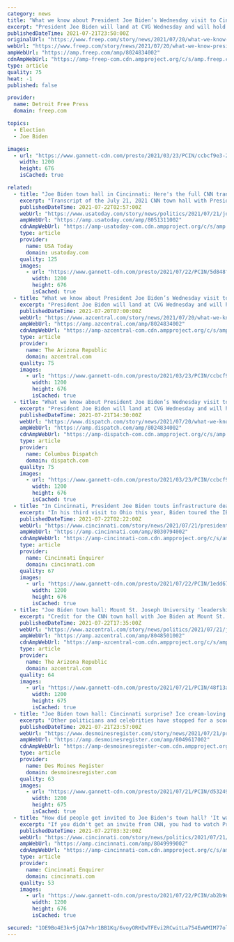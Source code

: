 ```yaml
---
category: news
title: "What we know about President Joe Biden’s Wednesday visit to Cincinnati"
excerpt: "President Joe Biden will land at CVG Wednesday and will hold a town hall at Mount St. Joseph University, moderated by CNN anchor Don Lemon."
publishedDateTime: 2021-07-21T23:50:00Z
originalUrl: "https://www.freep.com/story/news/2021/07/20/what-we-know-president-joe-biden-visit-cincinnati-cnn-town-hall/8024834002/"
webUrl: "https://www.freep.com/story/news/2021/07/20/what-we-know-president-joe-biden-visit-cincinnati-cnn-town-hall/8024834002/"
ampWebUrl: "https://amp.freep.com/amp/8024834002"
cdnAmpWebUrl: "https://amp-freep-com.cdn.ampproject.org/c/s/amp.freep.com/amp/8024834002"
type: article
quality: 75
heat: -1
published: false

provider:
  name: Detroit Free Press
  domain: freep.com

topics:
  - Election
  - Joe Biden

images:
  - url: "https://www.gannett-cdn.com/presto/2021/03/23/PCIN/ccbcf9e3-25be-4198-8574-13022b9fdd69-AP21082731379822.jpg?auto=webp&crop=1023,576,x0,y34&format=pjpg&width=1200"
    width: 1200
    height: 676
    isCached: true

related:
  - title: "Joe Biden town hall in Cincinnati: Here's the full CNN transcript"
    excerpt: "Transcript of the July 21, 2021 CNN town hall with President Joe Biden at Mount St. Joseph University in Delhi Township, Ohio DON LEMON, CNN HOST: Good evening, everyone. We are live in Cincinnati, Ohio,"
    publishedDateTime: 2021-07-22T02:57:00Z
    webUrl: "https://www.usatoday.com/story/news/politics/2021/07/21/joe-biden-cnn-town-hall-transcript/8051311002/"
    ampWebUrl: "https://amp.usatoday.com/amp/8051311002"
    cdnAmpWebUrl: "https://amp-usatoday-com.cdn.ampproject.org/c/s/amp.usatoday.com/amp/8051311002"
    type: article
    provider:
      name: USA Today
      domain: usatoday.com
    quality: 125
    images:
      - url: "https://www.gannett-cdn.com/presto/2021/07/22/PCIN/5d848fd6-8ebf-4f8c-b9b8-e8bdafae7a84-AP21203038237183.jpg?auto=webp&crop=1023,576,x0,y0&format=pjpg&width=1200"
        width: 1200
        height: 676
        isCached: true
  - title: "What we know about President Joe Biden’s Wednesday visit to Cincinnati"
    excerpt: "President Joe Biden will land at CVG Wednesday and will hold a town hall at Mount St. Joseph University, moderated by CNN anchor Don Lemon."
    publishedDateTime: 2021-07-20T07:00:00Z
    webUrl: "https://www.azcentral.com/story/news/2021/07/20/what-we-know-president-joe-biden-visit-cincinnati-cnn-town-hall/8024834002/"
    ampWebUrl: "https://amp.azcentral.com/amp/8024834002"
    cdnAmpWebUrl: "https://amp-azcentral-com.cdn.ampproject.org/c/s/amp.azcentral.com/amp/8024834002"
    type: article
    provider:
      name: The Arizona Republic
      domain: azcentral.com
    quality: 75
    images:
      - url: "https://www.gannett-cdn.com/presto/2021/03/23/PCIN/ccbcf9e3-25be-4198-8574-13022b9fdd69-AP21082731379822.jpg?auto=webp&crop=1023,576,x0,y34&format=pjpg&width=1200"
        width: 1200
        height: 676
        isCached: true
  - title: "What we know about President Joe Biden’s Wednesday visit to Cincinnati"
    excerpt: "President Joe Biden will land at CVG Wednesday and will hold a town hall at Mount St. Joseph University, moderated by CNN anchor Don Lemon."
    publishedDateTime: 2021-07-21T14:30:00Z
    webUrl: "https://www.dispatch.com/story/news/2021/07/20/what-we-know-president-joe-biden-visit-cincinnati-cnn-town-hall/8024834002/"
    ampWebUrl: "https://amp.dispatch.com/amp/8024834002"
    cdnAmpWebUrl: "https://amp-dispatch-com.cdn.ampproject.org/c/s/amp.dispatch.com/amp/8024834002"
    type: article
    provider:
      name: Columbus Dispatch
      domain: dispatch.com
    quality: 75
    images:
      - url: "https://www.gannett-cdn.com/presto/2021/03/23/PCIN/ccbcf9e3-25be-4198-8574-13022b9fdd69-AP21082731379822.jpg?auto=webp&crop=1023,576,x0,y34&format=pjpg&width=1200"
        width: 1200
        height: 676
        isCached: true
  - title: "In Cincinnati, President Joe Biden touts infrastructure deal to 'fix that damn bridge'"
    excerpt: "In his third visit to Ohio this year, Biden toured the IBEW/NECA Electrical Training Center and participated in a town hall with CNN's Don Lemon."
    publishedDateTime: 2021-07-22T02:22:00Z
    webUrl: "https://www.cincinnati.com/story/news/2021/07/21/president-joe-biden-cincinnati-ohio-town-hall-president-touts-infrastructure-covid-vaccines/8030794002/"
    ampWebUrl: "https://amp.cincinnati.com/amp/8030794002"
    cdnAmpWebUrl: "https://amp-cincinnati-com.cdn.ampproject.org/c/s/amp.cincinnati.com/amp/8030794002"
    type: article
    provider:
      name: Cincinnati Enquirer
      domain: cincinnati.com
    quality: 67
    images:
      - url: "https://www.gannett-cdn.com/presto/2021/07/22/PCIN/1edd673b-c938-4089-85ad-f3cab9cd3106-AP21203035363990.jpg?auto=webp&crop=1023,576,x0,y0&format=pjpg&width=1200"
        width: 1200
        height: 676
        isCached: true
  - title: "Joe Biden town hall: Mount St. Joseph University 'leadership' made the call to host CNN event"
    excerpt: "Credit for the CNN town hall with Joe Biden at Mount St. Joseph has become a hot potato in the local Catholic community."
    publishedDateTime: 2021-07-22T17:35:00Z
    webUrl: "https://www.azcentral.com/story/news/politics/2021/07/21/joe-biden-cnn-town-hall-mount-st-joseph-university-vague-who-approved-town-hall/8048501002/"
    ampWebUrl: "https://amp.azcentral.com/amp/8048501002"
    cdnAmpWebUrl: "https://amp-azcentral-com.cdn.ampproject.org/c/s/amp.azcentral.com/amp/8048501002"
    type: article
    provider:
      name: The Arizona Republic
      domain: azcentral.com
    quality: 64
    images:
      - url: "https://www.gannett-cdn.com/presto/2021/07/21/PCIN/48f13a05-e916-4556-a1a4-fcb781ea9fb0-MicrosoftTeams-image_17.png?auto=webp&crop=1247,701,x0,y131&format=pjpg&width=1200"
        width: 1200
        height: 675
        isCached: true
  - title: "Joe Biden town hall: Cincinnati surprise? Ice cream-loving president doesn't stop at Graeter's"
    excerpt: "Other politicians and celebrities have stopped for a scoop while visiting the Queen City, including former President Bill Clinton and Ivanka Trump."
    publishedDateTime: 2021-07-21T23:57:00Z
    webUrl: "https://www.desmoinesregister.com/story/news/2021/07/21/president-joe-biden-graeters-ice-cream-cincinnati-visit/8049617002/"
    ampWebUrl: "https://amp.desmoinesregister.com/amp/8049617002"
    cdnAmpWebUrl: "https://amp-desmoinesregister-com.cdn.ampproject.org/c/s/amp.desmoinesregister.com/amp/8049617002"
    type: article
    provider:
      name: Des Moines Register
      domain: desmoinesregister.com
    quality: 63
    images:
      - url: "https://www.gannett-cdn.com/presto/2021/07/21/PCIN/d53249a8-f496-4a2a-8701-055a28f5a2f8-MicrosoftTeams-image_3.png?auto=webp&crop=2999,1687,x0,y152&format=pjpg&width=1200"
        width: 1200
        height: 675
        isCached: true
  - title: "How did people get invited to Joe Biden's town hall? 'It wasn't a whole lot of the usual political insider crowd.'"
    excerpt: "If you didn't get an invite from CNN, you had to watch President Joe Biden's town hall on television. Students, teachers, business owners and a few local politicians were among the few hundred allowed into the auditorium at Mount St. Joseph University in ..."
    publishedDateTime: 2021-07-22T03:32:00Z
    webUrl: "https://www.cincinnati.com/story/news/politics/2021/07/21/joe-biden-town-hall-who-got-invited-cnn/8049999002/"
    ampWebUrl: "https://amp.cincinnati.com/amp/8049999002"
    cdnAmpWebUrl: "https://amp-cincinnati-com.cdn.ampproject.org/c/s/amp.cincinnati.com/amp/8049999002"
    type: article
    provider:
      name: Cincinnati Enquirer
      domain: cincinnati.com
    quality: 53
    images:
      - url: "https://www.gannett-cdn.com/presto/2021/07/22/PCIN/ab2b9d63-c338-4b14-85c5-f83a53752a04-AP21203035418509.jpg?auto=webp&crop=1023,576,x0,y52&format=pjpg&width=1200"
        width: 1200
        height: 676
        isCached: true

secured: "1OE9Bo4E3k+5jQA7+hr1BB1Kq/6voyORHIwTFEvi2RCwitLa754EwWMIM77ol2kFil8Qg+cEs0Nd70qYK+EKNXL2Nu8TMGtSNSCIFkmPNW/EPzEZ64VRbdhPi2SJnNsdE1B76KQf8dU/xme9OWwrI6bZuDMhpR5LPT+zvwI2Rd6p7OXkFs/30D7nNtxNwhqCArgliJOMpMMi34k4KPzNHuaQ5a0JOkdtBJXek53M4Zs0mI7lUjzKxkgmlxuTktIBfLr1CSjw8VuSm9DgUqEjyW+IHlSDl0DNtsTLiCN/pdvHLXdhgTdaedI42/bWOuQeedav2Ut60aaRo6W7syuN/Rpv2nfvDlETLU3NWoNCm48=;63FNSoky0eDkF2Tg60mLjA=="
---
```


